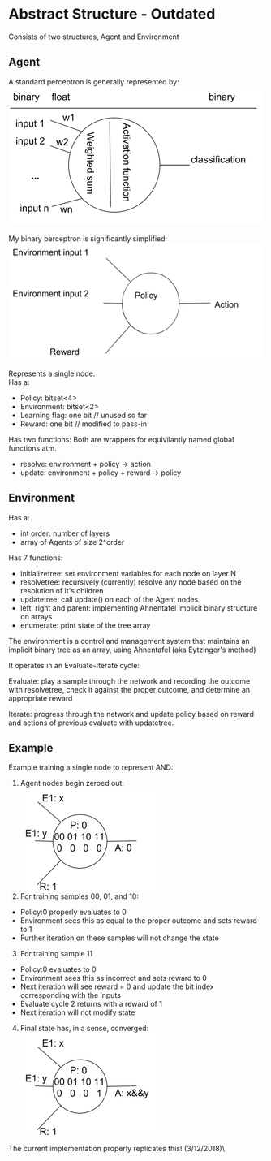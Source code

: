 # Abstract Structure - Outdated
Consists of two structures, Agent and Environment
## Agent
A standard perceptron is generally represented by:\
![image](./images/perceptron.png)\
\
My binary perceptron is significantly simplified:\
![image](./images/bperceptron.png)\
\
Represents a single node. \
Has a:
  - Policy: bitset<4>
  - Environment: bitset<2>
  - Learning flag: one bit  // unused so far
  - Reward: one bit // modified to pass-in
    
Has two functions:  Both are wrappers for equivilantly named global functions atm.  
  - resolve: environment + policy -> action
  - update: environment + policy + reward -> policy

## Environment

Has a: 
  - int order: number of layers
  - array of Agents of size 2^order

Has 7 functions: 
  - initializetree: set environment variables for each node on layer N
  - resolvetree: recursively (currently) resolve any node based on the resolution of it's children
  - updatetree: call update() on each of the Agent nodes
  - left, right and parent: implementing Ahnentafel implicit binary structure on arrays
  - enumerate: print state of the tree array

The environment is a control and management system that maintains an implicit binary tree as an array, using Ahnentafel (aka Eytzinger's method)

It operates in an Evaluate-Iterate cycle:

Evaluate: play a sample through the network and recording the outcome with resolvetree, check it against the proper outcome, and determine an appropriate reward

Iterate: progress through the network and update policy based on reward and actions of previous evaluate with updatetree.


## Example
Example training a single node to represent AND:

1. Agent nodes begin zeroed out:\
![image](./images/inode.png)
2. For training samples 00, 01, and 10:
  - Policy:0 properly evaluates to 0
  - Environment sees this as equal to the proper outcome and sets reward to 1
  - Further iteration on these samples will not change the state
3. For training sample 11
  - Policy:0 evaluates to 0
  - Environment sees this as incorrect and sets reward to 0
  - Next iteration will see reward = 0 and update the bit index corresponding with the inputs
  - Evaluate cycle 2 returns with a reward of 1
  - Next iteration will not modify state
4. Final state has, in a sense, converged:\
![image](./images/andnode.png)

The current implementation properly replicates this! (3/12/2018)\

